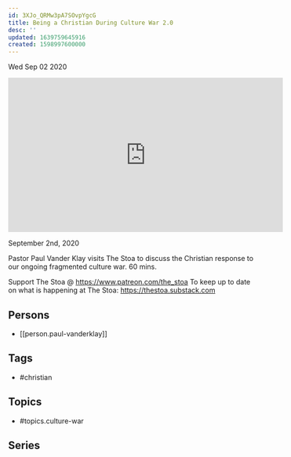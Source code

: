 ```yaml
---
id: 3XJo_QRMw3pA7SOvpYgcG
title: Being a Christian During Culture War 2.0
desc: ''
updated: 1639759645916
created: 1598997600000
---
```





Wed Sep 02 2020

<iframe width="560" height="315" src="https://www.youtube.com/embed/E4ham7XUzJo" title="Being a Christian During Culture War 2.0 w/ Paul Vanderklay" frameborder="0" allow="accelerometer; autoplay; clipboard-write; encrypted-media; gyroscope; picture-in-picture" allowfullscreen ></iframe>

September 2nd, 2020

Pastor Paul Vander Klay visits The Stoa to discuss the Christian response to our ongoing fragmented culture war. 60 mins.

Support The Stoa @ https://www.patreon.com/the_stoa
To keep up to date on what is happening at The Stoa: https://thestoa.substack.com

## Persons

- [[person.paul-vanderklay]]

## Tags

- #christian

## Topics

- #topics.culture-war

## Series



